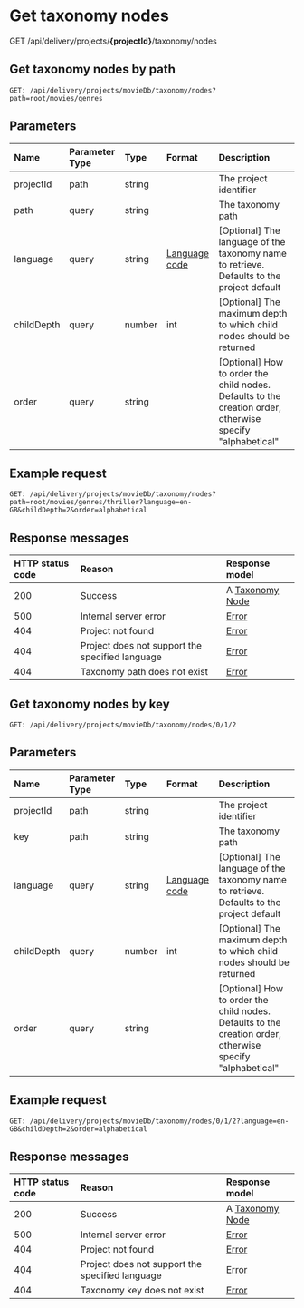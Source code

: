# Get taxonomy nodes
<span class="label label--get">GET</span> /api/delivery/projects/**{projectId}**/taxonomy/nodes

## Get taxonomy nodes by path

```http
GET: /api/delivery/projects/movieDb/taxonomy/nodes?path=root/movies/genres
```
 
## Parameters
| Name | Parameter Type | Type | Format | Description |
| :------- | :--------- |  :--- | :----- | :--------- |
| projectId | path | string | | The project identifier |
| path | query | string |  | The taxonomy path |
| language | query | string | [Language code](/localization.md) | [Optional] The language of the taxonomy name to retrieve. Defaults to the project default |
| childDepth | query | number | int | [Optional] The maximum depth to which child nodes should be returned |
| order | query |  string | | [Optional] How to order the child nodes. Defaults to the creation order, otherwise specify "alphabetical" |

## Example request
```http
GET: /api/delivery/projects/movieDb/taxonomy/nodes?path=root/movies/genres/thriller?language=en-GB&childDepth=2&order=alphabetical
```

## Response messages

| HTTP status code | Reason | Response model |
|:-|:-|:-|
| 200 | Success | A [Taxonomy Node](/model/taxonomy-node.md) |
| 500 | Internal server error | [Error](/key-concepts/errors.md) |
| 404 | Project not found | [Error](/key-concepts/errors.md) |
| 404 | Project does not support the specified language | [Error](/key-concepts/errors.md) |
| 404 | Taxonomy path does not exist | [Error](/key-concepts/errors.md) |


## Get taxonomy nodes by key

```http
GET: /api/delivery/projects/movieDb/taxonomy/nodes/0/1/2
```

## Parameters
| Name | Parameter Type | Type | Format | Description |
| :------- | :-------|  :--- | :----- | :------------ |
| projectId | path | string | | The project identifier |
| key | path | string |  | The taxonomy path |
| language | query | string | [Language code](/localization.md) | [Optional] The language of the taxonomy name to retrieve. Defaults to the project default |
| childDepth | query | number | int | [Optional] The maximum depth to which child nodes should be returned |
| order | query |  string | | [Optional] How to order the child nodes. Defaults to the creation order, otherwise specify "alphabetical" |


## Example request
```http
GET: /api/delivery/projects/movieDb/taxonomy/nodes/0/1/2?language=en-GB&childDepth=2&order=alphabetical
```

## Response messages

| HTTP status code | Reason | Response model |
|:-|:-|:-|
| 200 | Success | A [Taxonomy Node](/model/taxonomy-node.md) |
| 500 | Internal server error | [Error](/key-concepts/errors.md) |
| 404 | Project not found | [Error](/key-concepts/errors.md) |
| 404 | Project does not support the specified language | [Error](/key-concepts/errors.md) |
| 404 | Taxonomy key does not exist | [Error](/key-concepts/errors.md) |
